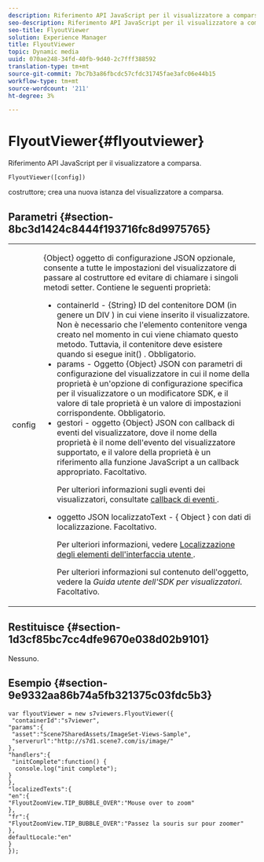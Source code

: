 ```yaml
---
description: Riferimento API JavaScript per il visualizzatore a comparsa.
seo-description: Riferimento API JavaScript per il visualizzatore a comparsa.
seo-title: FlyoutViewer
solution: Experience Manager
title: FlyoutViewer
topic: Dynamic media
uuid: 070ae248-34fd-40fb-9d40-2c7fff388592
translation-type: tm+mt
source-git-commit: 7bc7b3a86fbcdc57cfdc31745fae3afc06e44b15
workflow-type: tm+mt
source-wordcount: '211'
ht-degree: 3%

---
```



# FlyoutViewer{#flyoutviewer}

Riferimento API JavaScript per il visualizzatore a comparsa.

`FlyoutViewer([config])`

costruttore; crea una nuova istanza del visualizzatore a comparsa.

## Parametri {#section-8bc3d1424c8444f193716fc8d9975765}

<table id="table_896DFF34A68A403DB93A6D597461A573"> 
 <tbody> 
  <tr> 
   <td colname="col1"> <p> <span class="codeph"> <span class="varname"> config  </span> </span> </p> </td> 
   <td colname="col2"> <p> <span class="codeph"> {Object} oggetto di configurazione JSON  </span> opzionale, consente a tutte le impostazioni del visualizzatore di passare al costruttore ed evitare di chiamare i singoli metodi setter. Contiene le seguenti proprietà: </p> <p> 
     <ul id="ul_266C711E8E75471E90C15F39A96A142F"> 
      <li id="li_71857BBD652243A094E936C2C8EA9702"> <span class="codeph"> containerId  </span> -  <span class="codeph"> {String}  </span> ID del contenitore DOM (in genere un  <span class="codeph"> DIV  </span>) in cui viene inserito il visualizzatore. Non è necessario che l'elemento contenitore venga creato nel momento in cui viene chiamato questo metodo. Tuttavia, il contenitore deve esistere quando si esegue <span class="codeph"> init() </span>. Obbligatorio. </li> 
      <li id="li_3D28979F04274AC9B507B33D4275FC3A"> <span class="codeph"> params  </span> - Oggetto  <span class="codeph"> {Object}  </span> JSON con parametri di configurazione del visualizzatore in cui il nome della proprietà è un'opzione di configurazione specifica per il visualizzatore o un modificatore SDK, e il valore di tale proprietà è un valore di impostazioni corrispondente. Obbligatorio. </li> 
      <li id="li_A40AC2167575415FB3383D070E27B9AB"> <span class="codeph"> gestori  </span> - oggetto  <span class="codeph"> {Object}  </span> JSON con callback di eventi del visualizzatore, dove il nome della proprietà è il nome dell'evento del visualizzatore supportato, e il valore della proprietà è un riferimento alla funzione JavaScript a un callback appropriato. Facoltativo. <p>Per ulteriori informazioni sugli eventi dei visualizzatori, consultate <a href="../../../c-html5-s7-aem-asset-viewers/c-html5-flyout-viewer-20-about/c-html5-flyout-viewer-20-event-callbacks.md#concept-53eb01d28189437790268da4929f2a10" format="dita" scope="local"> callback di eventi </a>. </p> </li> 
      <li id="li_218F9597A60249AEBA43A9E86EAFF8BA"> <p> <span class="codeph"> oggetto JSON localizzatoText  </span> - {  <span class="codeph"> Object  </span>} con dati di localizzazione. Facoltativo. </p> <p>Per ulteriori informazioni, vedere <a href="../../../c-html5-s7-aem-asset-viewers/c-html5-flyout-viewer-20-about/c-html5-flyout-viewer-20-localization.md#concept-6c8e58c611934e93ae3f211f46e15c27" format="dita" scope="local"> Localizzazione degli elementi dell'interfaccia utente </a>. </p> <p>Per ulteriori informazioni sul contenuto dell'oggetto, vedere la <i>Guida utente dell'SDK per visualizzatori</i>. Facoltativo. </p> </li> 
     </ul> </p> </td> 
  </tr> 
 </tbody> 
</table>

## Restituisce {#section-1d3cf85bc7cc4dfe9670e038d02b9101}

Nessuno.

## Esempio {#section-9e9332aa86b74a5fb321375c03fdc5b3}

```
var flyoutViewer = new s7viewers.FlyoutViewer({ 
 "containerId":"s7viewer", 
"params":{ 
 "asset":"Scene7SharedAssets/ImageSet-Views-Sample", 
 "serverurl":"http://s7d1.scene7.com/is/image/" 
}, 
"handlers":{ 
 "initComplete":function() { 
  console.log("init complete"); 
} 
}, 
"localizedTexts":{ 
"en":{ 
"FlyoutZoomView.TIP_BUBBLE_OVER":"Mouse over to zoom" 
}, 
"fr":{ 
"FlyoutZoomView.TIP_BUBBLE_OVER":"Passez la souris sur pour zoomer" 
}, 
defaultLocale:"en" 
} 
});
```

